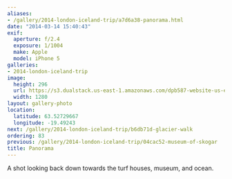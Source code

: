 ```yaml
---
aliases:
- /gallery/2014-london-iceland-trip/a7d6a38-panorama.html
date: "2014-03-14 15:40:43"
exif:
  aperture: f/2.4
  exposure: 1/1004
  make: Apple
  model: iPhone 5
galleries:
- 2014-london-iceland-trip
image:
  height: 296
  url: https://s3.dualstack.us-east-1.amazonaws.com/dpb587-website-us-east-1/asset/gallery/2014-london-iceland-trip/a7d6a38-panorama~1280.jpg
  width: 1280
layout: gallery-photo
location:
  latitude: 63.52729667
  longitude: -19.49243
next: /gallery/2014-london-iceland-trip/b6db71d-glacier-walk
ordering: 83
previous: /gallery/2014-london-iceland-trip/04cac52-museum-of-skogar
title: Panorama
---
```


A shot looking back down towards the turf houses, museum, and ocean.
